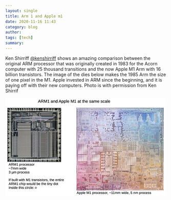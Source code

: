 ```yaml
---
layout: single
title: Arm 1 and Apple m1 
date: 2020-11-16 11:43
category: blog 
author: 
tags: [tech]
summary: 
---
```


Ken Shirriff [@kenshirriff](https://twitter.com/kenshirriff) shows an amazing comparison between the original ARM processor that was originally created in 1983 for the Acorn computer with 25 thousand transitions and the now Apple M1 Arm with 16 billion transistors. The image of the dies below makes the 1985 Arm the size of one pixel in the M1. Apple invested in ARM since the beginning, and it is paying off with their new computers. Photo is with permission from Ken Shirrif

![Arm1 and Apple M1](/assets/images/various/arm1andapplem1.jpg)